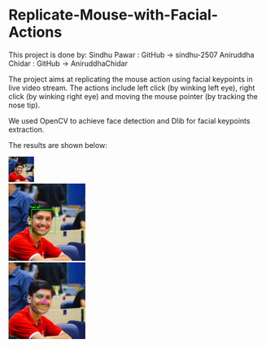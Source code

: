 # Replicate-Mouse-with-Facial-Actions

This project is done by:
Sindhu Pawar : GitHub -> sindhu-2507
Aniruddha Chidar : GitHub -> AniruddhaChidar

The project aims at replicating the mouse action using facial keypoints in live video stream.
The actions include left click (by winking left eye), right click (by winking right eye) and moving
the mouse pointer (by tracking the nose tip).

We used OpenCV to achieve face detection and Dlib for facial keypoints extraction.

The results are shown below:

 <div class="row">
  <div class="column">
    <img src="profile.jpg" width="350" alt="Snow" style="width:10%">
  </div>
  <div class="column">
    <img src="rename.png" width="350" alt="Forest" style="width:30%">
  </div>
  <div class="column">
    <img src="new.png" width="350" alt="Mountains" style="width:30%">
  </div>
</div> 


